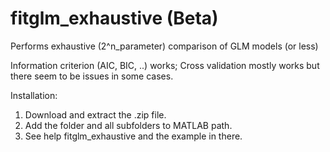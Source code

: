 # fitglm_exhaustive (Beta)
Performs exhaustive (2^n_parameter) comparison of GLM models (or less)

Information criterion (AIC, BIC, ..) works; Cross validation mostly works but there seem to be issues in some cases.

Installation:
1) Download and extract the .zip file.
2) Add the folder and all subfolders to MATLAB path.
3) See help fitglm_exhaustive and the example in there.
